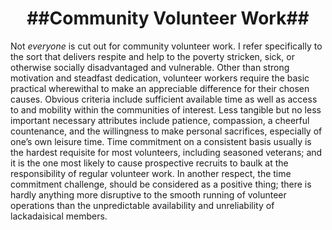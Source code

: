 <center> <h1>##Community Volunteer Work##</h1></center>

Not _everyone_ is cut out for community volunteer work. I refer specifically to the sort that delivers respite and help to the poverty stricken, sick, or otherwise socially disadvantaged and vulnerable. 
Other than strong motivation and steadfast dedication, volunteer workers require the basic practical wherewithal to make an appreciable difference for their chosen causes. Obvious criteria include sufficient available time as well as access to and mobility within the communities of interest. Less tangible but no less important necessary attributes include patience, compassion, a cheerful countenance, and the willingness to make personal sacrifices, especially of one’s own leisure time.
Time commitment on a consistent basis usually is the hardest requisite for most volunteers, including seasoned veterans; and it is the one most likely to cause prospective recruits to baulk at the responsibility of regular volunteer work. In another respect, the time commitment challenge, should be considered as a positive thing; there is hardly anything more disruptive to the smooth running of volunteer operations than the unpredictable availability and unreliability of lackadaisical members.
